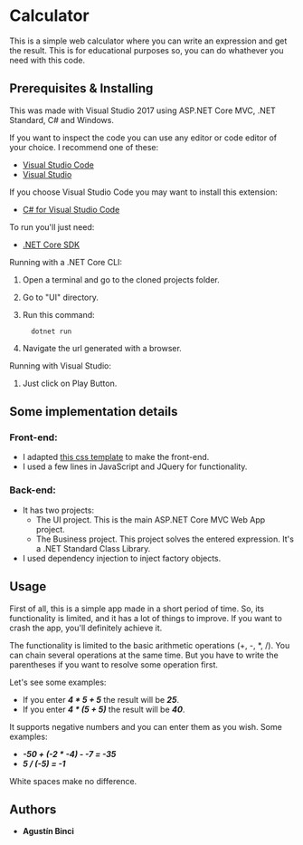 # Calculator

This is a simple web calculator where you can write an expression and get the result.
This is for educational purposes so, you can do whathever you need with this code.

## Prerequisites & Installing
This was made with Visual Studio 2017 using ASP.NET Core MVC, .NET Standard, C# and Windows.

If you want to inspect the code you can use any editor or code editor of your choice.
I recommend one of these:
* [Visual Studio Code](https://code.visualstudio.com/download)
* [Visual Studio](https://visualstudio.microsoft.com/vs/community/)

If you choose Visual Studio Code you may want to install this extension:
* [C# for Visual Studio Code](https://marketplace.visualstudio.com/items?itemName=ms-vscode.csharp)

To run you'll just need:
* [.NET Core SDK](https://dotnet.microsoft.com/download)

Running with a .NET Core CLI:
1. Open a terminal and go to the cloned projects folder.
2. Go to "UI" directory.
3. Run this command:

    ```
      dotnet run
    ```

4. Navigate the url generated with a browser.

Running with Visual Studio:
1. Just click on Play Button.

## Some implementation details
### Front-end:
* I adapted [this css template](https://fribly.com/2015/03/14/pure-css3-blackboardchalkboard-contact-form/) to make the front-end.
* I used a few lines in JavaScript and JQuery for functionality.

### Back-end:
* It has two projects:
  * The UI project. This is the main ASP.NET Core MVC Web App project.
  * The Business project. This project solves the entered expression. It's a .NET Standard Class Library.
* I used dependency injection to inject factory objects.

## Usage
First of all, this is a simple app made in a short period of time. So, its functionality is limited, and it has a lot of things to improve. If you want to crash the app, you'll definitely achieve it.

The functionality is limited to the basic arithmetic operations (+, -, *, /). You can chain several operations at the same time. But you have to write the parentheses if you want to resolve some operation first.

Let's see some examples:
* If you enter ***4 * 5 + 5*** the result will be ***25***.
* If you enter ***4 * (5 + 5)*** the result will be ***40***.

It supports negative numbers and you can enter them as you wish.
Some examples:
* ***-50 + (-2 * -4) - -7 = -35***
* ***5 / (-5) = -1***

White spaces make no difference.

## Authors

* **Agustín Binci** 
